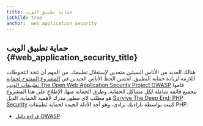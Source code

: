 ```yaml
---
title: حماية تطبيق الويب
isChild: true
anchor:  web_application_security
---
```


## حماية تطبيق الويب {#web_application_security_title}

هنالك العديد من الأناس السيئين متعدين لإستغلال تطبيقك. من المهم أن تتخذ التحوطات اللازمة لزيادة حماية التطبيق.
لحسن الحظ الأناس الجيدين في [المشروع المفتوح لحماية تطبيقات الويب The Open Web Application Security Project OWASP][1]
قاموا بتجميع قائمة شاملة لكل مشاكل الحماية، وطرق الحماية منها. الإطلاع على هذا المشروع هو مطلب لاي مطور مدرك لأهمية الحماية.
الديل [Survive The Deep End: PHP Security][3] كتبت بواسطة باراديك برادي، وهو أحد الأدلة الجيدة لحماية تطبيقات PHP.

* [قراءة دليل OWASP][2]


[1]: https://www.owasp.org/
[2]: https://www.owasp.org/index.php/Guide_Table_of_Contents
[3]: http://phpsecurity.readthedocs.org/en/latest/index.html
